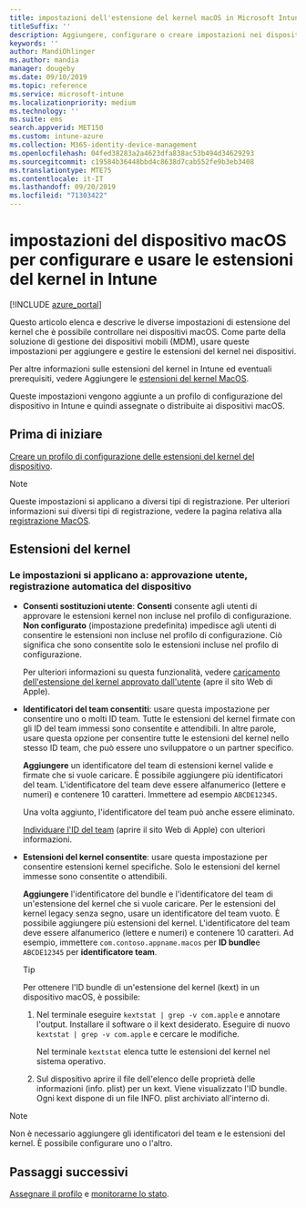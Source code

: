 ```yaml
---
title: impostazioni dell'estensione del kernel macOS in Microsoft Intune-Azure | Microsoft Docs
titleSuffix: ''
description: Aggiungere, configurare o creare impostazioni nei dispositivi macOS per usare le estensioni del kernel. Inoltre, consentire agli utenti di eseguire l'override delle estensioni approvate, consentire tutte le estensioni da un identificatore del team o consentire estensioni o app specifiche in Microsoft Intune.
keywords: ''
author: MandiOhlinger
ms.author: mandia
manager: dougeby
ms.date: 09/10/2019
ms.topic: reference
ms.service: microsoft-intune
ms.localizationpriority: medium
ms.technology: ''
ms.suite: ems
search.appverid: MET150
ms.custom: intune-azure
ms.collection: M365-identity-device-management
ms.openlocfilehash: 04fed38283a2a4623dfa838ac53b494d34629293
ms.sourcegitcommit: c19584b36448bbd4c8638d7cab552fe9b3eb3408
ms.translationtype: MTE75
ms.contentlocale: it-IT
ms.lasthandoff: 09/20/2019
ms.locfileid: "71303422"
---
```

# <a name="macos-device-settings-to-configure-and-use-kernel-extensions-in-intune"></a>impostazioni del dispositivo macOS per configurare e usare le estensioni del kernel in Intune

[!INCLUDE [azure_portal](./includes/azure_portal.md)]

Questo articolo elenca e descrive le diverse impostazioni di estensione del kernel che è possibile controllare nei dispositivi macOS. Come parte della soluzione di gestione dei dispositivi mobili (MDM), usare queste impostazioni per aggiungere e gestire le estensioni del kernel nei dispositivi.

Per altre informazioni sulle estensioni del kernel in Intune ed eventuali prerequisiti, vedere Aggiungere le [estensioni del kernel MacOS](kernel-extensions-overview-macos.md).

Queste impostazioni vengono aggiunte a un profilo di configurazione del dispositivo in Intune e quindi assegnate o distribuite ai dispositivi macOS.

## <a name="before-you-begin"></a>Prima di iniziare

[Creare un profilo di configurazione delle estensioni del kernel del dispositivo](kernel-extensions-overview-macos.md).

> [!NOTE]
> Queste impostazioni si applicano a diversi tipi di registrazione. Per ulteriori informazioni sui diversi tipi di registrazione, vedere la pagina relativa alla [registrazione MacOS](macos-enroll.md).

## <a name="kernel-extensions"></a>Estensioni del kernel

### <a name="settings-apply-to-user-approved-automated-device-enrollment"></a>Le impostazioni si applicano a: approvazione utente, registrazione automatica del dispositivo

- **Consenti sostituzioni utente**: **Consenti** consente agli utenti di approvare le estensioni kernel non incluse nel profilo di configurazione. **Non configurato** (impostazione predefinita) impedisce agli utenti di consentire le estensioni non incluse nel profilo di configurazione. Ciò significa che sono consentite solo le estensioni incluse nel profilo di configurazione.

  Per ulteriori informazioni su questa funzionalità, vedere [caricamento dell'estensione del kernel approvato dall'utente](https://developer.apple.com/library/archive/technotes/tn2459/_index.html) (apre il sito Web di Apple).

- **Identificatori del team consentiti**: usare questa impostazione per consentire uno o molti ID team. Tutte le estensioni del kernel firmate con gli ID del team immessi sono consentite e attendibili. In altre parole, usare questa opzione per consentire tutte le estensioni del kernel nello stesso ID team, che può essere uno sviluppatore o un partner specifico.

  **Aggiungere** un identificatore del team di estensioni kernel valide e firmate che si vuole caricare. È possibile aggiungere più identificatori del team. L'identificatore del team deve essere alfanumerico (lettere e numeri) e contenere 10 caratteri. Immettere ad esempio `ABCDE12345`.

  Una volta aggiunto, l'identificatore del team può anche essere eliminato.

  [Individuare l'ID del team](https://help.apple.com/developer-account/#/dev55c3c710c) (aprire il sito Web di Apple) con ulteriori informazioni.

- **Estensioni del kernel consentite**: usare questa impostazione per consentire estensioni kernel specifiche. Solo le estensioni del kernel immesse sono consentite o attendibili. 

  **Aggiungere** l'identificatore del bundle e l'identificatore del team di un'estensione del kernel che si vuole caricare. Per le estensioni del kernel legacy senza segno, usare un identificatore del team vuoto. È possibile aggiungere più estensioni del kernel. L'identificatore del team deve essere alfanumerico (lettere e numeri) e contenere 10 caratteri. Ad esempio, immettere `com.contoso.appname.macos` per **ID bundle**e `ABCDE12345` per **identificatore team**.

  > [!TIP]
  > Per ottenere l'ID bundle di un'estensione del kernel (kext) in un dispositivo macOS, è possibile:
  >
  > 1. Nel terminale eseguire `kextstat | grep -v com.apple` e annotare l'output. Installare il software o il kext desiderato. Eseguire di nuovo `kextstat | grep -v com.apple` e cercare le modifiche.
  >
  >    Nel terminale `kextstat` elenca tutte le estensioni del kernel nel sistema operativo. 
  >
  > 2. Sul dispositivo aprire il file dell'elenco delle proprietà delle informazioni (info. plist) per un kext. Viene visualizzato l'ID bundle. Ogni kext dispone di un file INFO. plist archiviato all'interno di. 

> [!NOTE]
> Non è necessario aggiungere gli identificatori del team e le estensioni del kernel. È possibile configurare uno o l'altro.

## <a name="next-steps"></a>Passaggi successivi

[Assegnare il profilo](device-profile-assign.md) e [monitorarne lo stato](device-profile-monitor.md).
